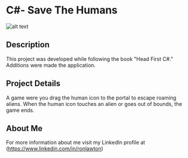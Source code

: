 # C#- Save The Humans
![alt text](https://raw.githubusercontent.com/rlawton2/master/Csharp-SaveTheHumans/ScreenShot.PNG)

## Description
This project was developed while following the book "Head First C#." Additions were made the application. 

## Project Details
A game were you drag the human icon to the portal to escape roaming aliens. When the human icon touches an alien or goes out of bounds, the game ends. 

## About Me
For more information about me visit my LinkedIn profile at (https://www.linkedin.com/in/ronlawton)
